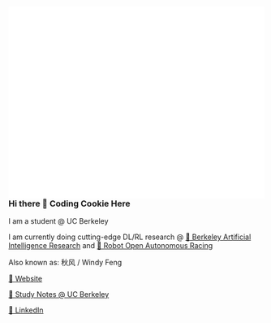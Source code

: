 <img align="right" src="https://github.com/toiletcommander/toiletcommander/blob/main/github-metrics.svg">

### Hi there 👋 Coding Cookie Here

I am a student @ UC Berkeley

I am currently doing cutting-edge DL/RL research @ [🔗 Berkeley Artificial Intelligence Research](https://bair.berkeley.edu) and [🔗 Robot Open Autonomous Racing](https://roar.berkeley.edu)

Also known as: 秋风 / Windy Feng

[🔗 Website](https://toiletcommander.github.io/)

[🔗 Study Notes @ UC Berkeley](https://toiletcommander.github.io/Opensourced-Study-Notes-Berkeley/)

[🔗 LinkedIn](https://www.linkedin.com/in/yunhao-cao/)

